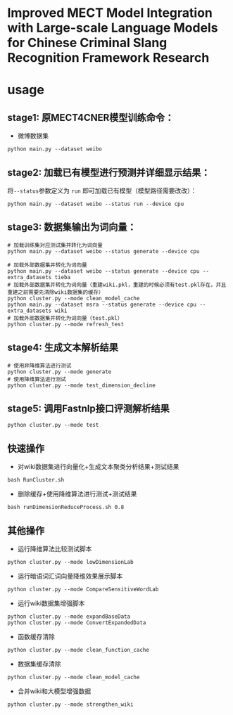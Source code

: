 # Improved MECT Model Integration with Large-scale Language Models for Chinese Criminal Slang Recognition Framework Research

# usage

## stage1: 原MECT4CNER模型训练命令：

- 微博数据集

```shell
python main.py --dataset weibo
```

## stage2: 加载已有模型进行预测并详细显示结果：

将``--status``参数定义为 ``run`` 即可加载已有模型（模型路径需要改改）：

```shell
python main.py --dataset weibo --status run --device cpu
```

## stage3: 数据集输出为词向量：

```shell
# 加载训练集对应测试集并转化为词向量
python main.py --dataset weibo --status generate --device cpu

# 加载外部数据集并转化为词向量
python main.py --dataset weibo --status generate --device cpu --extra_datasets tieba
# 加载外部数据集并转化为词向量（重建wiki.pkl，重建的时候必须有test.pkl存在，并且重建之前需要先清除wiki数据集的缓存）
python cluster.py --mode clean_model_cache
python main.py --dataset msra --status generate --device cpu --extra_datasets wiki
# 加载外部数据集并转化为词向量（test.pkl）
python cluster.py --mode refresh_test
```

## stage4: 生成文本解析结果

```shell
# 使用非降维算法进行测试
python cluster.py --mode generate
# 使用降维算法进行测试
python cluster.py --mode test_dimension_decline
```

## stage5: 调用Fastnlp接口评测解析结果

```shell
python cluster.py --mode test
```

## 快速操作

- 对wiki数据集进行向量化+生成文本聚类分析结果+测试结果
```shell
bash RunCluster.sh
```

- 删除缓存+使用降维算法进行测试+测试结果
```shell
bash runDimensionReduceProcess.sh 0.8
```

## 其他操作

- 运行降维算法比较测试脚本
```shell
python cluster.py --mode lowDimensionLab
```
- 运行暗语词汇词向量降维效果展示脚本
```shell
python cluster.py --mode CompareSensitiveWordLab
```
- 运行wiki数据集增强脚本
```shell
python cluster.py --mode expandBaseData
python cluster.py --mode ConvertExpandedData
```
- 函数缓存清除
```shell
python cluster.py --mode clean_function_cache
```
- 数据集缓存清除
```shell
python cluster.py --mode clean_model_cache
```
- 合并wiki和大模型增强数据
```shell
python cluster.py --mode strengthen_wiki
```